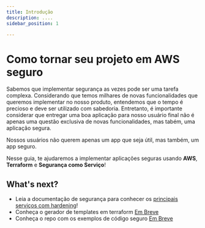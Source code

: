 ```yaml
---
title: Introdução
description: ....
sidebar_position: 1

---
```


# Como tornar seu projeto em AWS seguro

Sabemos que implementar segurança as vezes pode ser uma tarefa complexa. Considerando que temos milhares de novas funcionalidades que queremos implementar no nosso produto, entendemos que o tempo é precioso e deve ser utilizado com sabedoria. Entretanto, é importante considerar que entregar uma boa aplicação para nosso usuário final não é apenas uma questão exclusiva de novas funcionalidades, mas tabém, uma aplicação segura.

Nossos usuários não querem apenas um app que seja útil, mas também, um app seguro.

Nesse guia, te ajudaremos a implementar aplicações seguras usando **AWS**, **Terraform** e **Segurança como Serviço**!

## What's next?

- Leia a documentação de segurança para conhecer os [principais serviços com hardening](https://docusaurus.io/)!
- Conheça o gerador de templates em terraform [Em Breve](/docs/cloud-security/aws-segura)
- Conheça o repo com os exemplos de código seguro [Em Breve](/docs/cloud-security/aws-segura)

